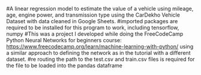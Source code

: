 #A linear regression model to estimate the value of a vehicle using mileage, age, engine power, and transmission type using the CarDekho Vehicle Dataset with data cleaned in Google Sheets.
#imported packages are required to be installed for this program to work, including tensorflow, numpy
#This was a project I developed while doing the FreeCodeCamp Python Neural Networks for beginners course: https://www.freecodecamp.org/learn/machine-learning-with-python/ using a similar approach to defining the network as in the tutorial with a different dataset.
#re routing the path to the test.csv and train.csv files is required for the file to be loaded into the pandas dataframe
